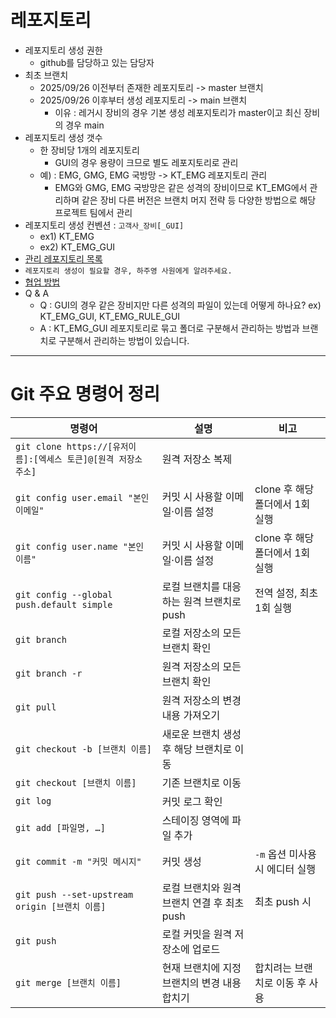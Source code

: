 # 레포지토리
* 레포지토리 생성 권한 
  - github를 담당하고 있는 담당자
* 최초 브랜치
  * 2025/09/26 이전부터 존재한 레포지토리 -> master 브랜치
  * 2025/09/26 이후부터 생성 레포지토리 -> main 브랜치
    * 이유 : 레거시 장비의 경우 기본 생성 레포지토리가 master이고 최신 장비의 경우 main
* 레포지토리 생성 갯수 
  - 한 장비당 1개의 레포지토리
    * GUI의 경우 용량이 크므로 별도 레포지토리로 관리
  * 예) : EMG, GMG, EMG 국방망 -> KT_EMG 레포지토리 관리
    * EMG와 GMG, EMG 국방망은 같은 성격의 장비이므로 KT_EMG에서 관리하며 같은 장비 다른 버전은 브랜치 머지 전략 등 다양한 방법으로 해당 프로젝트 팀에서 관리
* 레포지토리 생성 컨벤션 : `고객사_장비[_GUI]`
  * ex1) KT_EMG
  * ex2) KT_EMG_GUI
* [관리 레포지토리 목록](https://docs.google.com/spreadsheets/d/1JK8IRUI7yCxIeYydr1r_LyKSFzNtajCdduuyxfkxOGE/edit?gid=804040885#gid=804040885)
* `레포지토리 생성이 필요할 경우, 하주영 사원에게 알려주세요.`
* [협업 방법](https://heyday2024.tistory.com/35)
* Q & A
  * Q : GUI의 경우 같은 장비지만 다른 성격의 파일이 있는데 어떻게 하나요? ex) KT_EMG_GUI, KT_EMG_RULE_GUI
  * A : KT_EMG_GUI 레포지토리로 묶고 폴더로 구분해서 관리하는 방법과 브랜치로 구분해서 관리하는 방법이 있습니다.
---

# Git 주요 명령어 정리

| 명령어 | 설명 | 비고 |
|--------|------|------|
| `git clone https://[유저이름]:[엑세스 토큰]@[원격 저장소 주소]` | 원격 저장소 복제 |  |
| `git config user.email "본인 이메일"` | 커밋 시 사용할 이메일·이름 설정 | clone 후 해당 폴더에서 1회 실행 |
| `git config user.name "본인 이름"` | 커밋 시 사용할 이메일·이름 설정 | clone 후 해당 폴더에서 1회 실행 |
| `git config --global push.default simple` | 로컬 브랜치를 대응하는 원격 브랜치로 push | 전역 설정, 최초 1회 실행 |
| `git branch` | 로컬 저장소의 모든 브랜치 확인 |  |
| `git branch -r` | 원격 저장소의 모든 브랜치 확인 |  |
| `git pull` | 원격 저장소의 변경 내용 가져오기 |  |
| `git checkout -b [브랜치 이름]` | 새로운 브랜치 생성 후 해당 브랜치로 이동 |  |
| `git checkout [브랜치 이름]` | 기존 브랜치로 이동 |  |
| `git log` | 커밋 로그 확인 |  |
| `git add [파일명, …]` | 스테이징 영역에 파일 추가 |  |
| `git commit -m "커밋 메시지"` | 커밋 생성 | `-m` 옵션 미사용 시 에디터 실행 |
| `git push --set-upstream origin [브랜치 이름]` | 로컬 브랜치와 원격 브랜치 연결 후 최초 push | 최초 push 시 |
| `git push` | 로컬 커밋을 원격 저장소에 업로드 |  |
| `git merge [브랜치 이름]` | 현재 브랜치에 지정 브랜치의 변경 내용 합치기 | 합치려는 브랜치로 이동 후 사용 |

